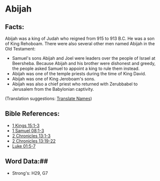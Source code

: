 # Abijah #

## Facts: ##

Abijah was a king of Judah who reigned from 915 to 913 B.C. He was a son of King Rehoboam. There were also several other men named Abijah in the Old Testament:

* Samuel's sons Abijah and Joel were leaders over the people of Israel at Beersheba. Because Abijah and his brother were dishonest and greedy, the people asked Samuel to appoint a king to rule them instead.
* Abijah was one of the temple priests during the time of King David.
* Abijah was one of King Jeroboam's sons.
* Abijah was also a chief priest who returned with Zerubbabel to Jerusalem from the Babylonian captivity.

(Translation suggestions: [Translate Names](rc://en/ta/man/translate/translate-names))

## Bible References: ##

* [1 Kings 15:1-3](rc://en/tn/help/1ki/15/01)
* [1 Samuel 08:1-3](rc://en/tn/help/1sa/08/01)
* [2 Chronicles 13:1-3](rc://en/tn/help/2ch/13/01)
* [2 Chronicles 13:19-22](rc://en/tn/help/2ch/13/19)
* [Luke 01:5-7](rc://en/tn/help/luk/01/05)

## Word Data:##

* Strong's: H29, G7
